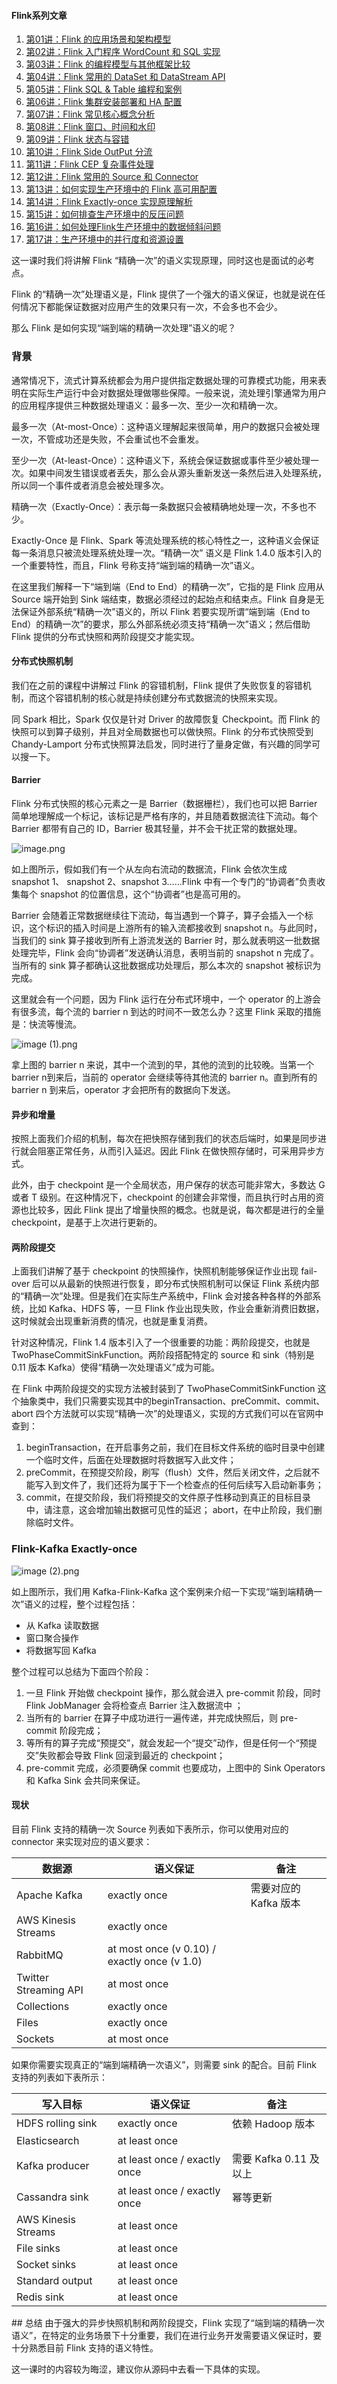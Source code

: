 ####  Flink系列文章

1. [第01讲：Flink 的应用场景和架构模型](https://www.ikeguang.com/?p=1976)
2. [第02讲：Flink 入门程序 WordCount 和 SQL 实现](https://www.ikeguang.com/?p=1977)
3. [第03讲：Flink 的编程模型与其他框架比较](https://www.ikeguang.com/?p=1978)
4. [第04讲：Flink 常用的 DataSet 和 DataStream API](https://www.ikeguang.com/?p=1982)
5. [第05讲：Flink SQL & Table 编程和案例](https://www.ikeguang.com/?p=1983)
6. [第06讲：Flink 集群安装部署和 HA 配置](https://www.ikeguang.com/?p=1985)
7. [第07讲：Flink 常见核心概念分析](https://www.ikeguang.com/?p=1986)
8. [第08讲：Flink 窗口、时间和水印](https://www.ikeguang.com/?p=1987)
9. [第09讲：Flink 状态与容错](https://www.ikeguang.com/?p=1988)
10. [第10讲：Flink Side OutPut 分流](https://www.ikeguang.com/?p=1991)
11. [第11讲：Flink CEP 复杂事件处理](https://www.ikeguang.com/?p=1992)
12. [第12讲：Flink 常用的 Source 和 Connector](https://www.ikeguang.com/?p=1993)
13. [第13讲：如何实现生产环境中的 Flink 高可用配置](https://www.ikeguang.com/?p=1994)
14. [第14讲：Flink Exactly-once 实现原理解析](https://www.ikeguang.com/?p=1995)
15. [第15讲：如何排查生产环境中的反压问题](https://www.ikeguang.com/?p=1998)
16. [第16讲：如何处理Flink生产环境中的数据倾斜问题](https://www.ikeguang.com/?p=1999)
17. [第17讲：生产环境中的并行度和资源设置](https://www.ikeguang.com/?p=2000)

这一课时我们将讲解 Flink “精确一次”的语义实现原理，同时这也是面试的必考点。

Flink 的“精确一次”处理语义是，Flink 提供了一个强大的语义保证，也就是说在任何情况下都能保证数据对应用产生的效果只有一次，不会多也不会少。

那么 Flink 是如何实现“端到端的精确一次处理”语义的呢？

### 背景
通常情况下，流式计算系统都会为用户提供指定数据处理的可靠模式功能，用来表明在实际生产运行中会对数据处理做哪些保障。一般来说，流处理引擎通常为用户的应用程序提供三种数据处理语义：最多一次、至少一次和精确一次。

最多一次（At-most-Once）：这种语义理解起来很简单，用户的数据只会被处理一次，不管成功还是失败，不会重试也不会重发。

至少一次（At-least-Once）：这种语义下，系统会保证数据或事件至少被处理一次。如果中间发生错误或者丢失，那么会从源头重新发送一条然后进入处理系统，所以同一个事件或者消息会被处理多次。

精确一次（Exactly-Once）：表示每一条数据只会被精确地处理一次，不多也不少。

Exactly-Once 是 Flink、Spark 等流处理系统的核心特性之一，这种语义会保证每一条消息只被流处理系统处理一次。“精确一次” 语义是 Flink 1.4.0 版本引入的一个重要特性，而且，Flink 号称支持“端到端的精确一次”语义。

在这里我们解释一下“端到端（End to End）的精确一次”，它指的是 Flink 应用从 Source 端开始到 Sink 端结束，数据必须经过的起始点和结束点。Flink 自身是无法保证外部系统“精确一次”语义的，所以 Flink 若要实现所谓“端到端（End to End）的精确一次”的要求，那么外部系统必须支持“精确一次”语义；然后借助 Flink 提供的分布式快照和两阶段提交才能实现。

#### 分布式快照机制
我们在之前的课程中讲解过 Flink 的容错机制，Flink 提供了失败恢复的容错机制，而这个容错机制的核心就是持续创建分布式数据流的快照来实现。

同 Spark 相比，Spark 仅仅是针对 Driver 的故障恢复 Checkpoint。而 Flink 的快照可以到算子级别，并且对全局数据也可以做快照。Flink 的分布式快照受到  Chandy-Lamport 分布式快照算法启发，同时进行了量身定做，有兴趣的同学可以搜一下。

#### Barrier
Flink 分布式快照的核心元素之一是 Barrier（数据栅栏），我们也可以把 Barrier 简单地理解成一个标记，该标记是严格有序的，并且随着数据流往下流动。每个 Barrier 都带有自己的 ID，Barrier 极其轻量，并不会干扰正常的数据处理。

![image.png](https://kingcall.oss-cn-hangzhou.aliyuncs.com/blog/img/Ciqc1F7UoTqARTX3AADBrXbANRg092.png)

如上图所示，假如我们有一个从左向右流动的数据流，Flink 会依次生成 snapshot 1、 snapshot 2、snapshot 3……Flink 中有一个专门的“协调者”负责收集每个 snapshot 的位置信息，这个“协调者”也是高可用的。

Barrier 会随着正常数据继续往下流动，每当遇到一个算子，算子会插入一个标识，这个标识的插入时间是上游所有的输入流都接收到 snapshot n。与此同时，当我们的 sink 算子接收到所有上游流发送的 Barrier 时，那么就表明这一批数据处理完毕，Flink 会向“协调者”发送确认消息，表明当前的 snapshot n 完成了。当所有的 sink 算子都确认这批数据成功处理后，那么本次的 snapshot 被标识为完成。

这里就会有一个问题，因为 Flink 运行在分布式环境中，一个 operator 的上游会有很多流，每个流的 barrier n 到达的时间不一致怎么办？这里 Flink 采取的措施是：快流等慢流。

![image (1).png](https://kingcall.oss-cn-hangzhou.aliyuncs.com/blog/img/CgqCHl7UoW6AaNdLAAID6wE6jtw020.png)

拿上图的 barrier n 来说，其中一个流到的早，其他的流到的比较晚。当第一个 barrier n到来后，当前的 operator 会继续等待其他流的 barrier n。直到所有的barrier n 到来后，operator 才会把所有的数据向下发送。

#### 异步和增量
按照上面我们介绍的机制，每次在把快照存储到我们的状态后端时，如果是同步进行就会阻塞正常任务，从而引入延迟。因此 Flink 在做快照存储时，可采用异步方式。

此外，由于 checkpoint 是一个全局状态，用户保存的状态可能非常大，多数达 G 或者 T 级别。在这种情况下，checkpoint 的创建会非常慢，而且执行时占用的资源也比较多，因此 Flink 提出了增量快照的概念。也就是说，每次都是进行的全量 checkpoint，是基于上次进行更新的。

#### 两阶段提交
上面我们讲解了基于 checkpoint 的快照操作，快照机制能够保证作业出现 fail-over 后可以从最新的快照进行恢复，即分布式快照机制可以保证 Flink 系统内部的“精确一次”处理。但是我们在实际生产系统中，Flink 会对接各种各样的外部系统，比如 Kafka、HDFS 等，一旦 Flink 作业出现失败，作业会重新消费旧数据，这时候就会出现重新消费的情况，也就是重复消费。

针对这种情况，Flink 1.4 版本引入了一个很重要的功能：两阶段提交，也就是 TwoPhaseCommitSinkFunction。两阶段搭配特定的 source 和 sink（特别是 0.11 版本 Kafka）使得“精确一次处理语义”成为可能。

在 Flink 中两阶段提交的实现方法被封装到了 TwoPhaseCommitSinkFunction 这个抽象类中，我们只需要实现其中的beginTransaction、preCommit、commit、abort 四个方法就可以实现“精确一次”的处理语义，实现的方式我们可以在官网中查到：

1. beginTransaction，在开启事务之前，我们在目标文件系统的临时目录中创建一个临时文件，后面在处理数据时将数据写入此文件；
2. preCommit，在预提交阶段，刷写（flush）文件，然后关闭文件，之后就不能写入到文件了，我们还将为属于下一个检查点的任何后续写入启动新事务；
3. commit，在提交阶段，我们将预提交的文件原子性移动到真正的目标目录中，请注意，这会增加输出数据可见性的延迟；
   abort，在中止阶段，我们删除临时文件。

### Flink-Kafka Exactly-once

![image (2).png](https://kingcall.oss-cn-hangzhou.aliyuncs.com/blog/img/CgqCHl7UoY2AUTlYAAEDxOHYzPk641.png)


如上图所示，我们用 Kafka-Flink-Kafka 这个案例来介绍一下实现“端到端精确一次”语义的过程，整个过程包括：

- 从 Kafka 读取数据
- 窗口聚合操作
- 将数据写回 Kafka

整个过程可以总结为下面四个阶段：

1. 一旦 Flink 开始做 checkpoint 操作，那么就会进入 pre-commit 阶段，同时 Flink JobManager 会将检查点 Barrier 注入数据流中 ；
2. 当所有的 barrier 在算子中成功进行一遍传递，并完成快照后，则 pre-commit 阶段完成；
3. 等所有的算子完成“预提交”，就会发起一个“提交”动作，但是任何一个“预提交”失败都会导致 Flink 回滚到最近的 checkpoint；
4. pre-commit 完成，必须要确保 commit 也要成功，上图中的 Sink Operators 和 Kafka Sink 会共同来保证。

#### 现状

目前 Flink 支持的精确一次 Source 列表如下表所示，你可以使用对应的 connector 来实现对应的语义要求：

<table data-nodeid="22900">
<thead data-nodeid="22901">
<tr data-nodeid="22902">
<th data-org-content="**数据源**" data-nodeid="22904"><strong data-nodeid="23087">数据源</strong></th>
<th data-org-content="**语义保证**" data-nodeid="22905"><strong data-nodeid="23091">语义保证</strong></th>
<th data-org-content="**备注**" data-nodeid="22906"><strong data-nodeid="23095">备注</strong></th>
</tr>
</thead>
<tbody data-nodeid="22910">
<tr data-nodeid="22911">
<td data-org-content="Apache Kafka" data-nodeid="22912">Apache Kafka</td>
<td data-org-content="exactly once" data-nodeid="22913">exactly once</td>
<td data-org-content="需要对应的 Kafka 版本" data-nodeid="22914">需要对应的 Kafka 版本</td>
</tr>
<tr data-nodeid="22915">
<td data-org-content="AWS Kinesis Streams" data-nodeid="22916">AWS Kinesis Streams</td>
<td data-org-content="exactly once" data-nodeid="22917">exactly once</td>
<td data-nodeid="22918"></td>
</tr>
<tr data-nodeid="22919">
<td data-org-content="RabbitMQ" data-nodeid="22920">RabbitMQ</td>
<td data-org-content="at most once (v 0.10) / exactly once (v 1.0)" data-nodeid="22921">at most once (v 0.10) / exactly once (v 1.0)</td>
<td data-nodeid="22922"></td>
</tr>
<tr data-nodeid="22923">
<td data-org-content="Twitter Streaming API" data-nodeid="22924">Twitter Streaming API</td>
<td data-org-content="at most once" data-nodeid="22925">at most once</td>
<td data-nodeid="22926"></td>
</tr>
<tr data-nodeid="22927">
<td data-org-content="Collections" data-nodeid="22928">Collections</td>
<td data-org-content="exactly once" data-nodeid="22929">exactly once</td>
<td data-nodeid="22930"></td>
</tr>
<tr data-nodeid="22931">
<td data-org-content="Files" data-nodeid="22932">Files</td>
<td data-org-content="exactly once" data-nodeid="22933">exactly once</td>
<td data-nodeid="22934"></td>
</tr>
<tr data-nodeid="22935">
<td data-org-content="Sockets" data-nodeid="22936">Sockets</td>
<td data-org-content="at most once" data-nodeid="22937">at most once</td>
<td data-nodeid="22938"></td>
</tr>
</tbody>
</table>
如果你需要实现真正的“端到端精确一次语义”，则需要 sink 的配合。目前 Flink 支持的列表如下表所示：

<table data-nodeid="22941">
<thead data-nodeid="22942">
<tr data-nodeid="22943">
<th data-org-content="写入目标" data-nodeid="22945">写入目标</th>
<th data-org-content="语义保证" data-nodeid="22946">语义保证</th>
<th data-org-content="备注" data-nodeid="22947">备注</th>
</tr>
</thead>
<tbody data-nodeid="22951">
<tr data-nodeid="22952">
<td data-org-content="HDFS rolling sink" data-nodeid="22953">HDFS rolling sink</td>
<td data-org-content="exactly once" data-nodeid="22954">exactly once</td>
<td data-org-content="依赖 Hadoop 版本" data-nodeid="22955">依赖 Hadoop 版本</td>
</tr>
<tr data-nodeid="22956">
<td data-org-content="Elasticsearch" data-nodeid="22957">Elasticsearch</td>
<td data-org-content="at least once" data-nodeid="22958">at least once</td>
<td data-nodeid="22959"></td>
</tr>
<tr data-nodeid="22960">
<td data-org-content="Kafka producer" data-nodeid="22961">Kafka producer</td>
<td data-org-content="at least once / exactly once" data-nodeid="22962">at least once / exactly once</td>
<td data-org-content="需要 Kafka 0.11 及以上" data-nodeid="22963">需要 Kafka 0.11 及以上</td>
</tr>
<tr data-nodeid="22964">
<td data-org-content="Cassandra sink" data-nodeid="22965">Cassandra sink</td>
<td data-org-content="at least once / exactly once" data-nodeid="22966">at least once / exactly once</td>
<td data-org-content="幂等更新" data-nodeid="22967">幂等更新</td>
</tr>
<tr data-nodeid="22968">
<td data-org-content="AWS Kinesis Streams" data-nodeid="22969">AWS Kinesis Streams</td>
<td data-org-content="at least once" data-nodeid="22970">at least once</td>
<td data-nodeid="22971"></td>
</tr>
<tr data-nodeid="22972">
<td data-org-content="File sinks" data-nodeid="22973">File sinks</td>
<td data-org-content="at least once" data-nodeid="22974">at least once</td>
<td data-nodeid="22975"></td>
</tr>
<tr data-nodeid="22976">
<td data-org-content="Socket sinks" data-nodeid="22977">Socket sinks</td>
<td data-org-content="at least once" data-nodeid="22978">at least once</td>
<td data-nodeid="22979"></td>
</tr>
<tr data-nodeid="22980">
<td data-org-content="Standard output" data-nodeid="22981">Standard output</td>
<td data-org-content="at least once" data-nodeid="22982">at least once</td>
<td data-nodeid="22983"></td>
</tr>
<tr data-nodeid="22984">
<td data-org-content="Redis sink" data-nodeid="22985">Redis sink</td>
<td data-org-content="at least once" data-nodeid="22986">at least once</td>
<td data-nodeid="22987"></td>
</tr>
</tbody>
</table>
## 总结
由于强大的异步快照机制和两阶段提交，Flink 实现了“端到端的精确一次语义”，在特定的业务场景下十分重要，我们在进行业务开发需要语义保证时，要十分熟悉目前 Flink 支持的语义特性。

这一课时的内容较为晦涩，建议你从源码中去看一下具体的实现。

